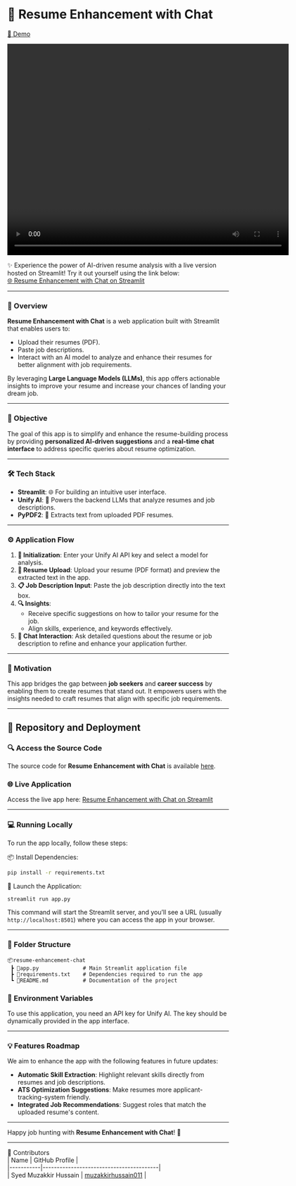 # 📄 Resume Enhancement with Chat  
[🚀 Demo](https://resume-analyser-unifyai.streamlit.app/)  

<video width="640" height="480" autoplay>
  <source src="videos/Resume_Enhancement.mp4" type="video/mp4">
Your browser does not support the video tag.
</video>

✨ Experience the power of AI-driven resume analysis with a live version hosted on Streamlit! Try it out yourself using the link below:  
[🌐 Resume Enhancement with Chat on Streamlit](https://resume-analyser-unifyai.streamlit.app/)  

---

### 🧐 Overview  
**Resume Enhancement with Chat** is a web application built with Streamlit that enables users to:  
- Upload their resumes (PDF).  
- Paste job descriptions.  
- Interact with an AI model to analyze and enhance their resumes for better alignment with job requirements.  

By leveraging **Large Language Models (LLMs)**, this app offers actionable insights to improve your resume and increase your chances of landing your dream job.  

---

### 🎯 Objective  
The goal of this app is to simplify and enhance the resume-building process by providing **personalized AI-driven suggestions** and a **real-time chat interface** to address specific queries about resume optimization.  

---

### 🛠️ Tech Stack  
- **Streamlit**: 🌐 For building an intuitive user interface.  
- **Unify AI**: 🤖 Powers the backend LLMs that analyze resumes and job descriptions.  
- **PyPDF2**: 📄 Extracts text from uploaded PDF resumes.  

---

### ⚙️ Application Flow  
1. **🔑 Initialization**: Enter your Unify AI API key and select a model for analysis.  
2. **📄 Resume Upload**: Upload your resume (PDF format) and preview the extracted text in the app.  
3. **📋 Job Description Input**: Paste the job description directly into the text box.  
4. **🔍 Insights**:  
   - Receive specific suggestions on how to tailor your resume for the job.  
   - Align skills, experience, and keywords effectively.  
5. **💬 Chat Interaction**: Ask detailed questions about the resume or job description to refine and enhance your application further.  

---

### 🎨 Motivation  
This app bridges the gap between **job seekers** and **career success** by enabling them to create resumes that stand out. It empowers users with the insights needed to craft resumes that align with specific job requirements.  

---

## 📂 Repository and Deployment  

### 🔍 Access the Source Code  
The source code for **Resume Enhancement with Chat** is available [here](https://github.com/muzakkirhussain011/Resume-Analyser/blob/main/app.py).  

### 🌐 Live Application  
Access the live app here: [Resume Enhancement with Chat on Streamlit](https://resume-analyser-unifyai.streamlit.app/)  

---

### 💻 Running Locally  
To run the app locally, follow these steps:  

📦 Install Dependencies:
```bash
pip install -r requirements.txt
```

🚀 Launch the Application:
```bash
streamlit run app.py
```

This command will start the Streamlit server, and you’ll see a URL (usually `http://localhost:8501`) where you can access the app in your browser.

---

### 📂 Folder Structure  
```plaintext
📦resume-enhancement-chat   
 ┣ 📜app.py              # Main Streamlit application file  
 ┣ 📜requirements.txt    # Dependencies required to run the app  
 ┗ 📜README.md           # Documentation of the project  
```

### 🔐 Environment Variables  
To use this application, you need an API key for Unify AI. The key should be dynamically provided in the app interface.  

---

### 💡 Features Roadmap  
We aim to enhance the app with the following features in future updates:  
- **Automatic Skill Extraction**: Highlight relevant skills directly from resumes and job descriptions.  
- **ATS Optimization Suggestions**: Make resumes more applicant-tracking-system friendly.  
- **Integrated Job Recommendations**: Suggest roles that match the uploaded resume's content.  

---

Happy job hunting with **Resume Enhancement with Chat**! 🎉  

---

👥 Contributors  
| Name      | GitHub Profile                          |  
|-----------|-----------------------------------------|  
| Syed Muzakkir Hussain | [muzakkirhussain011](https://github.com/muzakkirhussain011) |
